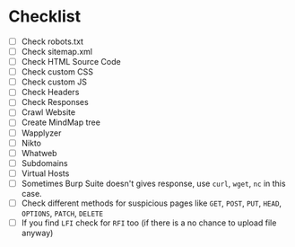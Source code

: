 
# Checklist
- [ ] Check robots.txt
- [ ] Check sitemap.xml
- [ ] Check HTML Source Code
- [ ] Check custom CSS
- [ ] Check custom JS
- [ ] Check Headers
- [ ] Check Responses
- [ ] Crawl Website
- [ ] Create MindMap tree
- [ ] Wapplyzer
- [ ] Nikto
- [ ] Whatweb
- [ ] Subdomains
- [ ] Virtual Hosts
- [ ] Sometimes Burp Suite doesn't gives response, use `curl`, `wget`, `nc` in this case.
- [ ] Check different methods for suspicious pages like `GET`, `POST`, `PUT`, `HEAD`, `OPTIONS`, `PATCH`, `DELETE`
- [ ] If you find `LFI` check for `RFI` too (if there is a no chance to upload file anyway)
